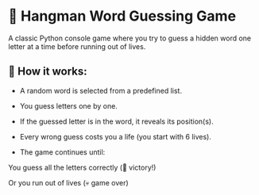 # 🎲 Hangman Word Guessing Game

A classic Python console game where you try to guess a hidden word one letter at a time before running out of lives.

## 📌 How it works:

- A random word is selected from a predefined list.

- You guess letters one by one.

- If the guessed letter is in the word, it reveals its position(s).

- Every wrong guess costs you a life (you start with 6 lives).

- The game continues until:

You guess all the letters correctly (🎉 victory!)

Or you run out of lives (💀 game over)
